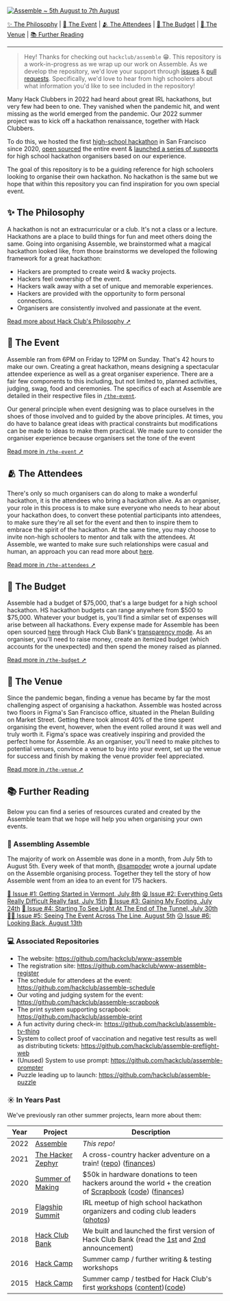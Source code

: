 [![Assemble ~ 5th August to 7th August](https://user-images.githubusercontent.com/39828164/184644927-e0c0baef-e299-4e91-9136-784090a1e098.png)](https://assemble.hackclub.com/launch)

[✨ The Philosophy](#-the-philosophy) | [📆 The Event](#-the-event) | [🫂 The Attendees](#-the-attendees) | [💸 The Budget](#-the-budget) | [📌 The Venue](#-the-venue) | [📚 Further Reading](#-further-reading)

---

<!--
- who, what, when, where, why
- what happened at the event
	- what happens at a good hackathon & outputs
	- schedule
	- organized activities
	- attendee experience
    - swag and prizes
- who showed up
    - marketing
    - gwc & kwk
- budgetting
	- food
	- sponsors
		- reason we funded ourselves
		- tools for funding written for someone deciding to run an event
		- meginar, etc.
- where do I host it?
	- getting Figma
	- other venues we attempted (github, no responses, venues we considered as backups)
!-->

> Hey! Thanks for checking out `hackclub/assemble` :grin:. This repository is a work-in-progress as we wrap up our work on Assemble. As we develop the repository, we'd love your support through [issues](https://github.com/hackclub/assemble/issues) & [pull requests](https://github.com/hackclub/assemble/pulls). Specifically, we'd love to hear from high schoolers about what information you'd like to see included in the repository! 

Many Hack Clubbers in 2022 had heard about great IRL hackathons, but very few had been to one. They vanished when the pandemic hit, and went missing as the world emerged from the pandemic. Our 2022 summer project was to kick off a hackathon renaissance, together with Hack Clubbers. 

To do this, we hosted the first [high-school hackathon](https://twitter.com/hackclub/status/1556433548361338881) in San Francisco since 2020, [open sourced](https://github.com/hackclub/assemble) the entire event & [launched a series of supports](https://hackclub.com/hackathons/) for high school hackathon organisers based on our experience.

The goal of this repository is to be a guiding reference for high schoolers looking to organise their own hackathon. No hackathon is the same but we hope that within this repository you can find inspiration for you own special event.

## ✨ The Philosophy

A hackathon is not an extracurricular or a club. It's not a class or a lecture. Hackathons are a place to build things for fun and meet others doing the same. Going into organising Assemble, we brainstormed what a magical hackathon looked like, from those brainstorms we developed the following framework for a great hackathon:

- Hackers are prompted to create weird & wacky projects.
- Hackers feel ownership of the event.
- Hackers walk away with a set of unique and memorable experiences.
- Hackers are provided with the opportunity to form personal connections.
- Organisers are consistently involved and passionate at the event.

[Read more about Hack Club's Philosophy ➚](https://hackclub.com/philosophy/)

## 📆 The Event

Assemble ran from 6PM on Friday to 12PM on Sunday. That's 42 hours to make our own. Creating a great hackathon, means designing a spectacular attendee experience as well as a great organiser experience. There are a fair few components to this including, but not limited to, planned activities, judging, swag, food and ceremonies. The specifics of each at Assemble are detailed in their respective files in [`/the-event`](/the-event).

Our general principle when event designing was to place ourselves in the shoes of those involved and to guided by the above principles. At times, you do have to balance great ideas with practical constraints but modifications can be made to ideas to make them practical. We made sure to consider the organiser experience because organisers set the tone of the event

[Read more in `/the-event` ➚](/the-event)

## 🫂 The Attendees

There's only so much organisers can do along to make a wonderful hackathon, it is the attendees who bring a hackathon alive. As an organiser, your role in this process is to make sure everyone who needs to hear about your hackathon does, to convert these potential participants into attendees, to make sure they're all set for the event and then to inspire them to embrace the spirit of the hackathon. At the same time, you may choose to invite non-high schoolers to mentor and talk with the attendees. At Assemble, we wanted to make sure such relationships were casual and human, an approach you can read more about [here](). 

[Read more in `/the-attendees` ➚](/the-attendees)

## 💸 The Budget

Assemble had a budget of \$75,000, that's a large budget for a high school hackathon. HS hackathon budgets can range anywhere from \$500 to \$75,000. Whatever your budget is, you'll find a similar set of expenses will arise between all hackathons. Every expense made for Assemble has been open sourced [here](https://bank.hackclub.com/assemble) through Hack Club Bank's [transparency mode](https://headwayapp.co/bank-changelog/transparent-finances-(optional-feature)-151427). As an organiser, you'll need to raise money, create an itemized budget (which accounts for the unexpected) and then spend the money raised as planned. 

[Read more in `/the-budget` ➚](/the-budget)

## 📌 The Venue

Since the pandemic began, finding a venue has became by far the most challenging aspect of organising a hackathon. Assemble was hosted across two floors in Figma's San Francisco office, situated in the Phelan Building on Market Street. Getting there took almost 40% of the time spent organising the event, however, when the event rolled around it was well and truly worth it. Figma's space was creatively inspiring and provided the perfect home for Assemble. As an organiser, you'll need to make pitches to potential venues, convince a venue to buy into your event, set up the venue for success and finish by making the venue provider feel appreciated.

[Read more in `/the-venue` ➚](/the-venue)

## 📚 Further Reading

Below you can find a series of resources curated and created by the Assemble team that we hope will help you when organising your own events.

### 📝 Assembling Assemble

The majority of work on Assemble was done in a month, from July 5th to August 5th. Every week of that month, [@sampoder](https://github.com/sampoder) wrote a journal update on the Assemble organising process. Together they tell the story of how Assemble went from an idea to an event for 175 hackers.

[👋 Issue #1: Getting Started in Vermont, July 8th](updates/1.md)
[😫 Issue #2: Everything Gets Really Difficult Really fast, July 15th](updates/2.md)
[👣 Issue #3: Gaining My Footing, July 24th](updates/3.md) 
[🎉 Issue #4: Starting To See Light At The End of The Tunnel, July 30th](updates/4.md)
[👨‍🚒 Issue #5: Seeing The Event Across The Line, August 5th](updates/5.md)
[😥 Issue #6: Looking Back, August 13th](updates/6.md)

### 💻 Associated Repositories

- The website: https://github.com/hackclub/www-assemble
- The registration site: https://github.com/hackclub/www-assemble-register
- The schedule for attendees at the event: https://github.com/hackclub/assemble-schedule
- Our voting and judging system for the event: https://github.com/hackclub/assemble-scrapbook
- The print system supporting scrapbook: https://github.com/hackclub/assemble-print
- A fun activity during check-in: https://github.com/hackclub/assemble-tv-thing
- System to collect proof of vaccination and negative test results as well as distributing tickets: https://github.com/hackclub/assemble-preflight-web
- (Unused) System to use prompt: https://github.com/hackclub/assemble-prompter
- Puzzle leading up to launch: https://github.com/hackclub/assemble-puzzle

### ☀️ In Years Past

We've previously ran other summer projects, learn more about them:

| Year | Project                                                        | Description                                                                                                                                                                                                                                                                           |
| ---- | -------------------------------------------------------------- | ------------------------------------------------------------------------------------------------------------------------------------------------------------------------------------------------------------------------------------------------------------------------------------- |
| 2022 | [Assemble](https://assemble.hackclub.com)                       | _This repo!_ |
| 2021 | [The Hacker Zephyr](https://github.com/hackclub/the-hacker-zephyr)                       | A cross-country hacker adventure on a train! ([repo](https://github.com/hackclub/the-hacker-zephyr)) ([finances](https://bank.hackclub.com/zephyr))                                                                                                                                                                                                                                                                           |
| 2020 | [Summer of Making](https://summer.hackclub.com)                | $50k in hardware donations to teen hackers around the world + the creation of [Scrapbook](https://scrapbook.hackclub.com) ([code](https://github.com/hackclub/scrapbook)) ([finances](https://bank.hackclub.com/summer-of-making))                                                                                                                  |
| 2019 | [Flagship Summit](https://flagship.hackclub.com)               | IRL meetup of high school hackathon organizers and coding club leaders ([photos](https://photos.google.com/share/AF1QipO3hb2mN-Q16icE-M16d-06uHyXLmvd3Rw6b_f_oosfAX9SnOvnouPOyO79P7pR7Q?key=anphZTNFUERPWXV3YnJQV2VzVVVFMFFVcGRDc3hB))                                                |
| 2018 | [Hack Club Bank](https://hackclub.com/bank/)                   | We built and launched the first version of Hack Club Bank (read the [1st](https://medium.com/hackclub/hack-club-bank-a-bank-for-student-hackers-e5d894ea5375) and [2nd](https://medium.com/hackclub/hack-club-bank-is-now-live-for-everyone-including-you-884f7f54836f) announcement) |
| 2016 | [Hack Camp](https://github.com/hackclub/camp/tree/master/2016) | Summer camp / further writing & testing workshops                                                                                                                                                                                                                                     |
| 2015 | [Hack Camp](https://github.com/hackclub/camp/tree/master/2015) | Summer camp / testbed for Hack Club's first [workshops](https://workshops.hackclub.com) ([content](https://github.com/hackclub/hackclub/tree/main/workshops#readme))([code](https://github.com/hackclub/workshops))                                                                   |
